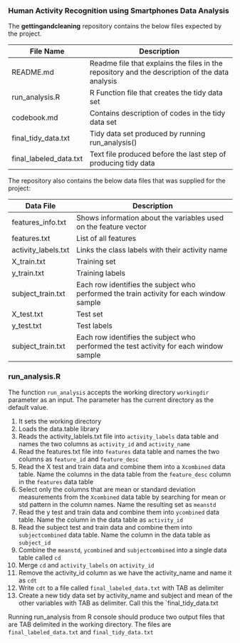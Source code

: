 ### Human Activity Recognition using Smartphones Data Analysis
The **gettingandcleaning** repository contains the below files expected by the project.

File Name|Description
---------|-----------
README.md|Readme file that explains the files in the repository and the description of the data analysis
run_analysis.R|R Function file that creates the tidy data set
codebook.md|Contains description of codes in the tidy data set
final_tidy_data.txt|Tidy data set produced by running run_analysis()
final_labeled_data.txt|Text file produced before the last step of producing tidy data

The repository also contains the below data files that was supplied for the project:

Data File|Description
---------|-----------
features_info.txt|Shows information about the variables used on the feature vector
features.txt|List of all features
activity_labels.txt|Links the class labels with their activity name
X_train.txt| Training set
y_train.txt| Training labels
subject_train.txt| Each row identifies the subject who performed the train activity for each window sample
X_test.txt| Test set
y_test.txt| Test labels
subject_train.txt| Each row identifies the subject who performed the test activity for each window sample

### run_analysis.R

The function `run_analysis` accepts the working directory `workingdir` parameter as an input. The parameter has the current directory as the default value.

1.  It sets the working directory
2.  Loads the data.table library
3.  Reads the activity_lablels.txt file into `activity_labels` data table and names the two columns as `activity_id` and `activity_name`
4.  Read the features.txt file into `features` data table and names the two columns as `feature_id` and `feature_desc`
5.  Read the X test and train data and combine them into a `Xcombined` data table. Name the columns in the data table from the `feature_desc` column in the `features` data table
6.  Select only the columns that are mean or standard deviation measurements from the `Xcombined` data table by searching for mean or std pattern in the column names. Name the resulting set as `meanstd`
7.  Read the y test and train data and combine them into `ycombined` data table. Name the column in the data table as `activity_id`
8.  Read the subject test and train data and combine them into `subjectcombined` data table. Name the column in the data table as `subject_id`
9.  Combine the `meanstd`, `ycombined` and `subjectcombined` into a single data table called `cd`
10.  Merge `cd` and `activity_labels` on `activity_id`
11.  Remove the activity_id column as we have the activity_name and name it as `cdt`
12.  Write `cdt` to a file called `final_labeled_data.txt` with TAB as delimiter
13.  Create a new tidy data set by activity_name and subject and mean of the other variables with TAB as delimiter. Call this the `final_tidy_data.txt

Running run_analysis from R console should produce two output files that are TAB delimited in the working directory. The files are `final_labeled_data.txt` and `final_tidy_data.txt`
